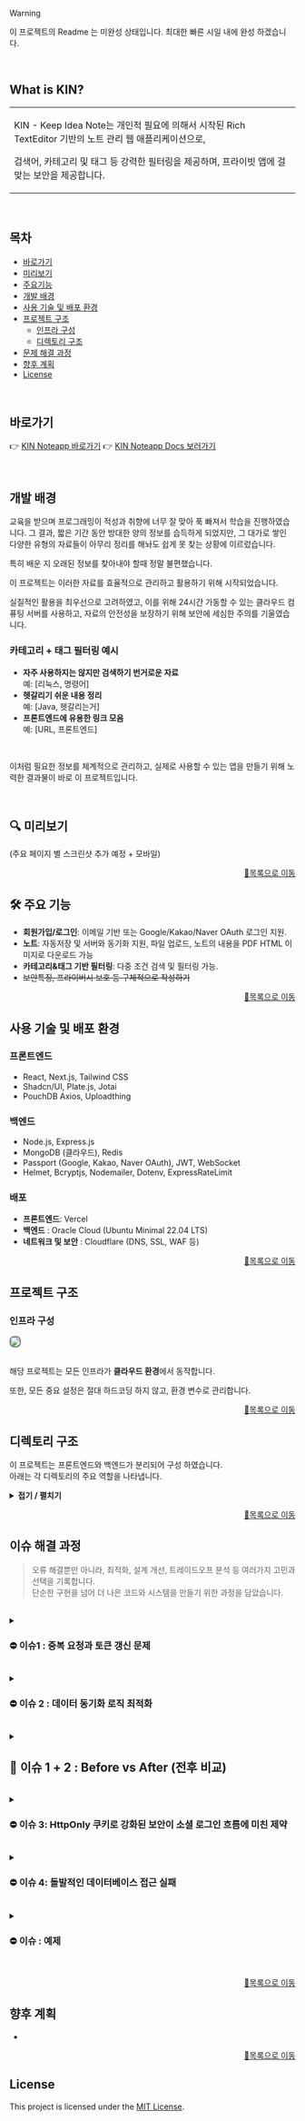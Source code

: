 
> [!WARNING]
> 이 프로젝트의 Readme 는 미완성 상태입니다.
> 최대한 빠른 시일 내에 완성 하겠습니다.
<br>

## What is KIN?
<table>
<tr>
<td>

KIN - Keep Idea Note는 개인적 필요에 의해서 시작된 Rich TextEditor 기반의 노트 관리 웹 애플리케이션으로,

검색어, 카테고리 및 태그 등 강력한 필터링을 제공하며, 프라이빗 앱에 걸맞는 보안을 제공합니다.
</td>
</tr>
</table>
<br>

## 목차

- [바로가기](#바로가기)
- [미리보기](#-미리보기)
- [주요기능](#-주요-기능)
- [개발 배경](#개발-배경)
- [사용 기술 및 배포 환경](#사용-기술-및-배포-환경)
- [프로젝트 구조](#프로젝트-구조)
    - [인프라 구성](#인프라-구성)
    - [디렉토리 구조](#디렉토리-구조)
- [문제 해결 과정](#문제-해결-과정)
- [향후 계획](#향후-계획)
- [License](#license)

<br>

##  바로가기
👉 [KIN Noteapp 바로가기](https://noteapp.org)
👉 [KIN Noteapp Docs 보러가기](https://noteapp.org/docs)


<br>

##  개발 배경

교육을 받으며 프로그래밍이 적성과 취향에 너무 잘 맞아 푹 빠져서 학습을 진행하였습니다. 그 결과, 짧은 기간 동안 방대한 양의 정보를 습득하게 되었지만, 그 대가로 쌓인 다양한 유형의 자료들이 아무리 정리를 해놔도 쉽게 못 찾는 상황에 이르렀습니다.

특히 배운 지 오래된 정보를 찾아내야 할때 정말 불편했습니다.

이 프로젝트는 이러한 자료를 효율적으로 관리하고 활용하기 위해 시작되었습니다.

실질적인 활용을 최우선으로 고려하였고, 이를 위해 24시간 가동할 수 있는 클라우드 컴퓨팅 서버를 사용하고, 자료의 안전성을 보장하기 위해 보안에 세심한 주의를 기울였습니다.


### 카테고리 + 태그 필터링 예시

- **자주 사용하지는 않지만 검색하기 번거로운 자료**  
  예: [리눅스, 명령어]
- **헷갈리기 쉬운 내용 정리**  
  예: [Java, 헷갈리는거]
- **프론트엔드에 유용한 링크 모음**  
  예: [URL, 프론트엔드]

<br>

이처럼 필요한 정보를 체계적으로 관리하고, 실제로 사용할 수 있는 앱을 만들기 위해 노력한 결과물이 바로 이 프로젝트입니다.

<br>

## 🔍 미리보기

(주요 페이지 별 스크린샷 추가 예정 + 모바일)

<p align="right"><a href="#목차">🔼목록으로 이동</a></p>

## 🛠 주요 기능
- **회원가입/로그인**: 이메일 기반 또는 Google/Kakao/Naver OAuth 로그인 지원.
- **노트**: 자동저장 및 서버와 동기화 지원, 파일 업로드, 노트의 내용을 PDF HTML 이미지로 다운로드 가능
- **카테고리&태그 기반 필터링**: 다중 조건 검색 및 필터링 가능.
- <s>보안특징, 프라이버시 보호 등 구체적으로 작성하기</s>

<p align="right"><a href="#목차">🔼목록으로 이동</a></p>

## 사용 기술 및 배포 환경

### **프론트엔드**
- React, Next.js, Tailwind CSS
- Shadcn/UI, Plate.js, Jotai
- PouchDB Axios, Uploadthing

### **백엔드**
- Node.js, Express.js
- MongoDB (클라우드), Redis
- Passport (Google, Kakao, Naver OAuth), JWT, WebSocket
- Helmet, Bcryptjs, Nodemailer, Dotenv, ExpressRateLimit

### **배포**
- **프론트엔드**: Vercel
- **백엔드** : Oracle Cloud (Ubuntu Minimal 22.04 LTS)
- **네트워크 및 보안** : Cloudflare (DNS, SSL, WAF 등)


<p align="right"><a href="#목차">🔼목록으로 이동</a></p>


## 프로젝트 구조

### 인프라 구성

<img src="https://github.com/user-attachments/assets/52df5ab2-77ed-4de7-84f1-c6df5a6b9a28" style="border: 2px solid grey; border-radius: 8px;">
<br>
<br>

해당 프로젝트는 모든 인프라가 **클라우드 환경**에서 동작합니다.

또한, 모든 중요 설정은 절대 하드코딩 하지 않고, 환경 변수로 관리합니다.


<p align="right"><a href="#목차">🔼목록으로 이동</a></p>

## 디렉토리 구조
이 프로젝트는 프론트엔드와 백엔드가 분리되어 구성 하였습니다.  
아래는 각 디렉토리의 주요 역할을 나타냅니다.


<details>
  <summary><strong> 접기 / 펼치기 </strong></summary><br>

```
📂KIN-Web
    ├─ 📂backend
    │   ├─ 📂config              # 각종 환경 설정
    │   ├─ 📂controllers         # API 요청 처리
    │   │   ├─ 📂notes
    │   │   └─ 📂user
    │   ├─ 📂middleware          # 세션 유효성 검사 및 로깅, 에러 핸들러
    │   │   └─ 📂user
    │   ├─ 📂models              # 데이터베이스 모델
    │   ├─ 📂routes              # 라우트 정의
    │   │   ├─ 📂notes
    │   │   └─ 📂user
    │   ├─ 📂services            # 비즈니스 로직
    │   │   ├─ 📂admin
    │   │   ├─ 📂notes
    │   │   └─ 📂user
    │   └─ 📂utils               # 유틸리티 함수
    │
    └─ 📂frontend
    　   ├─ 📂public             # 정적 리소스 파일
    　   │   ├─ 📂fonts
    　   │   └─ 📂images
    　   │   　   ├─ 📂demo
    　   │   　   └─ 📂loginlogo
    　   └─ 📂src
    　   　   ├─ 📂atoms         # 전역 상태 관리
    　   　   ├─ 📂components    # 재사용 가능한 컴포넌트
    　   　   │   ├─ 📂admin
    　   　   │   ├─ 📂auth
    　   　   │   ├─ 📂introduce
    　   　   │   ├─ 📂notes
    　   　   │   │   └─ 📂editor
    　   　   │   │       └─ 📂plugins
    　   　   │   ├─ 📂plate-ui
    　   　   │   ├─ 📂ui
    　   　   │   └─ 📂userinfo
    　   　   ├─ 📂hooks
    　   　   ├─ 📂lib
    　   　   │   ├─ 📂hoc📂       # 고차 컴포넌트
    　   　   │   └─ 📂notes
    　   　   ├─ 📂pages          # 웹 페이지 구성
    　   　   │   ├─ 📂_authentication
    　   　   │   ├─ 📂admin
    　   　   │   ├─ 📂api
    　   　   │   │   └─ 📂proxy
    　   　   │   ├─ 📂notes
    　   　   │   └─ 📂userinfo
    　   　   ├─ 📂services       # API 호출 및 서비스 로직
    　   　   │   ├─ 📂notes
    　   　   │   └─ 📂user
    　   　   └─ 📂styles         # 글로벌 스타일 파일
```
</details>

<p align="right"><a href="#목차">🔼목록으로 이동</a></p>

## 이슈 해결 과정

> 오류 해결뿐만 아니라, 최적화, 설계 개선, 트레이드오프 분석 등 여러가지 고민과 선택을 기록합니다.   
> 단순한 구현을 넘어 더 나은 코드와 시스템을 만들기 위한 과정을 담았습니다.

<br>

<details>

<summary><h3> ⛔ 이슈1 : 중복 요청과 토큰 갱신 문제</h3></summary>

### 📝**상황 설명:**

- 클라이언트가 세션이 만료된 상태에서 동일한 API 요청을 여러 개 동시에 보낼 경우, **요청마다** Access Token 갱신 요청이 발생하는 문제가 확인됨.
- 이를 해결하기 위해 백엔드에서 단기간 캐싱을 활용하여 동일한 인증 요청을 재사용하는 방식을 도입하였음. 그러나, 예상과 달리 이 캐싱이 오히려 문제를 악화시키는 결과를 초래함.
- 결과적으로, 요청의 처리 순서가 401 → 200 → 401 → 419 → 500 순으로 발생.
- 로그를 분석한 결과, 일부 요청이 정상적으로 처리되었지만, 이후 요청들이 이상한 상태(unknown)로 종료되는 현상이 발견됨.
- 이로 인해, Access Token이 만료된 유저는 정상적으로 세션을 갱신하지 못하고 로그아웃되는 문제가 발생함.

---

### 🔍 원인 분석:

1. **동시성 문제로 인한 중복 요청**
    - 현재 클라이언트는 `axios`의 `interceptor`를 활용하여 **자동으로 Access Token을 갱신하는 방식**을 사용하고 있음. [interceptors](https://github.com/LeeHyunWoo2/KIN-Web/blob/91d4f3990e491488c4032d4aa65e016fcc7aadb1/frontend/src/lib/interceptors.js#L27)
    - API 요청이 `401` 응답을 받을 경우, 즉시 `refreshToken()`을 호출하여 새로운 Access Token을 요청.
    - 이때 **동시에 여러 개의 API 요청이 401을 받으면, 각각 독립적으로 갱신을 시도**하며, **중복된 요청이 백엔드로 여러 번 전송됨.**
2. **Vercel 서버리스 환경의 특성**
    - Vercel은 **Stateless(무상태) 서버리스 환경**이므로, **각 요청이 서로의 상태를 공유하지 않음**. ([Serverless Functions](https://vercel.com/guides/npm-run-start-not-working#serverless-functions))
   - 기존 요청이 **토큰을 갱신 중이라도, 새로운 요청은 이 사실을 알지 못함**.
   - 이로 인해, 한 클라이언트가 동시에 여러 API를 호출하면, 동일한 `refreshToken()` 요청이 백엔드로 반복해서 전달됨.
3. **캐싱과 타이밍 차이로 인한 예상 밖의 처리 결과(중요)**
    - **TTL 1초의 단기간 캐싱을 적용**하여 백엔드에서 `refreshToken()` 요청을 줄이려고 했으나, 예상과 다르게 **갱신된 토큰이 즉시 반영되지 않는 문제**가 발생.
    - 백엔드에서는 보안상 이유로 Refresh Token도 재발급한다. (TTL은 기존 값 계승) ([authController](https://github.com/LeeHyunWoo2/KIN-Web/blob/91d4f3990e491488c4032d4aa65e016fcc7aadb1/backend/controllers/user/authController.js#L85), [tokenService](https://github.com/LeeHyunWoo2/KIN-Web/blob/91d4f3990e491488c4032d4aa65e016fcc7aadb1/backend/services/user/tokenService.js#L15))
   - 예를 들어, `A-1`이라는 만료된 Access Token과 `R-1` Refresh Token을 사용하여 첫 번째 요청이 갱신을 시도하면:
       1. 첫 번째 요청: `A-1` → `401` 응답 → `refreshToken()` 호출 → 새로운 `A-2`, `R-2` 발급 → 정상 응답 (`200`)
       2. 두 번째 요청: 여전히 `A-1` 사용 → `401` 응답 → `refreshToken()` 호출 (단, 캐시된 `R-1`로 검증) → 실패 (`419` 응답)
       3. 이때 클라이언트는 `419`를 감지하고 **강제 로그아웃**, 즉 모든 세션 삭제.
       4. 이후 발생하는 모든 요청들은 $${\color{red}인증 \space 정보가 \space  없으므로}$$ `500` 오류가 발생.
    - 이것이 'unknown' 그리고 401 -> 200 -> 401 -> 419 -> 500 의 정체.
4. **백엔드 부하 증가**
    - 다수의 클라이언트가 인증 요청을 하면 요청 횟수만큼, Redis 및 데이터베이스의 부하가 증가.
    - 특정 상황에서 요청이 **너무 짧은 간격으로 반복**되면서, **Refresh Token 재사용 문제**도 발생할 가능성이 있음.
    - 이 프로젝트 자체에서는 문제되지 않지만, 실무에서는 이런 비효율적인 요청 방식을 최적화 하지 못하면 비용적인 타격으로 되돌아올것이라고 생각됨.
    
---

### 🛠️ 해결 방안:

1. **클라이언트 Interceptor에서 Access Token 갱신 요청을 단일화**
    - `isRefreshing` 플래그와 대기열(`queue`) 방식을 이용하여 **Access Token 갱신 요청이 동시에 여러 개 발생하지 않도록 차단**.
    - 새로운 401 응답이 발생하면, **진행 중인 갱신 요청이 완료될 때까지 다른 요청은 대기**.
    - 갱신이 완료되면, 대기 중이던 모든 요청을 새 Access Token을 이용해 재실행.

2. **Vercel 서버리스 환경을 고려한 요청 대기 로직 추가**
    - 기존 방식은 클라이언트에서 개별적으로 `refreshToken()`을 요청했지만, **중앙에서 요청을 한 번만 수행하도록 개선**.
    - 이를 위해 `refreshSubscribers` 배열을 활용하여 **현재 진행 중인 토큰 갱신 요청이 끝난 후 모든 대기 요청을 처리**.

3. **불필요한 백엔드 요청 최소화**
    - Access Token이 갱신 중일 때, 새로운 401 응답을 받은 요청들은 **즉시 재시도하지 않고 갱신 완료 후 처리**.
    - 이렇게 하면 불필요한 갱신 요청이 발생하는 것을 방지할 수 있음.

---

### **구현 코드 (Axios Interceptor 개선)** : [interceptors](https://github.com/LeeHyunWoo2/KIN-Web/blob/91d4f3990e491488c4032d4aa65e016fcc7aadb1/frontend/src/lib/interceptors.js#L32)

```javascript
 // 401 에러 발생 시 세션 갱신 함수 호출
if (error.response && error.response.status === 401 && !originalRequest._retry) {
  originalRequest._retry = true; // 중복 재요청 방지 플래그 설정

  if (isRefreshing) {
    //  갱신 요청이 진행 중일 경우 대기열에 추가
    return new Promise((resolve, reject) => {
      failedRequests.push({ resolve, reject });
    })
    .then(() => apiClient(originalRequest)) // 원래 요청 재실행
    .catch((error) => Promise.reject(error));
  }
  // 진행 중이 아니라면 갱신 요청 시작
  isRefreshing = true;
  try {
    await refreshToken(); // 갱신 요청
    failedRequests.forEach((prom) => prom.resolve()); // 모든 요청 재실행
    failedRequests = [];
    return apiClient(originalRequest);
  } catch (error) {
    failedRequests.forEach((prom) => prom.reject(error));
    failedRequests = [];
    return Promise.reject(error);
  } finally {
    isRefreshing = false;
  }
}

```

---

### ✅ 결과:

1. **동일한 토큰 갱신 요청을 한 번만 수행** → 중복 요청 감소, 단기간 캐싱 연쇄 반응 문제 해결.
2. **Access Token 갱신 요청 대기열 적용** → **401 응답을 받은 요청들이 불필요한 실패 없이 자동으로 재시도**.
3. **Vercel의 Stateless 환경에서 발생하는 동기화 문제 해결** → **불필요한 토큰 갱신 요청이 사라지고, API 요청의 일관성이 유지**.

---

### 💡 배운 점:

- **비동기 처리의 동시성 제어**는 생각보다 더 중요한 이슈이다.
- **캐싱을 활용한 최적화는 "타이밍 차이"를 고려해야 한다**. 무조건 캐싱한다고 성능이 개선되는 것이 아님.

</details>
<br>


<details>
<summary><h3> ⛔ 이슈 2 : 데이터 동기화 로직 최적화</h3></summary>

### 📝**상황 설명:**

- 클라이언트가 서버와 데이터를 동기화할 때, **여러 개의 개별 API 요청**(`/sync`, `/notes`, `/categories`, `/tags`)을 보냄.
- 이로 인해 네트워크 비용이 증가하고, 동기화 과정이 비효율적이었음.
- 대량 데이터를 관리하는 과정에서 **PouchDB의 데이터 누적 문제**가 발생하여 클라이언트의 메모리 사용량이 증가.
- `forceReload` 플래그를 사용하여 **모든 데이터를 강제 초기화**하는 기능이 필요했으나, 기존 로직에서는 이를 고려하지 않았음.

---

### 🔍 원인 분석:

1. **불필요한 다중 API 요청**
    - 노트, 카테고리, 태그 데이터를 각각 개별 요청하여 서버와의 통신 횟수가 많아짐.
    - 동일한 데이터를 여러 번 요청하는 중복 문제가 발생.
2. **비효율적인 데이터 저장 방식**
    - 기존에는 개별 데이터 요청을 통해 PouchDB에 저장했으나, PouchDB의 정크 데이터 증가 문제 발생.
    - 불필요한 데이터가 지속적으로 쌓이면서 로컬 저장소의 메모리 사용량이 급격히 증가.
3. **강제 초기화 기능 미흡**
    - `forceReload` 기능이 존재하지 않아, 전체 데이터를 동기화할 때 과거 데이터가 남아 있는 문제가 발생.
    - 기존 데이터를 유지한 채 동기화할 것인지, 완전히 초기화할 것인지 선택하는 기능이 필요.

---

### 🛠️ 해결 방안:

1. **통합 API 추가 (`/sync/all`)**
    - 기존의 `/sync`, `/notes`, `/categories`, `/tags` API를 하나로 통합.
    - 한 번의 요청으로 노트, 카테고리, 태그 데이터를 병렬로 가져오도록 구현.
2. **클라이언트 동기화 로직 개선**
    - `forceReload` 여부에 따라 동작을 나누어, 필요한 경우 PouchDB를 완전 초기화.
    - 서버의 `lastActivity` 시간과 클라이언트의 마지막 활동 시간을 비교하여 차이가 있을 때만 동기화.
3. **PouchDB 데이터 정리 로직 추가**
    - 강제 초기화 시, PouchDB 데이터를 완전히 삭제(`destroy()`)한 후 새로운 데이터를 저장하도록 변경.
    - 불필요한 데이터 누적 문제를 해결하고, 클라이언트의 성능을 최적화.

---

### **구현 코드**

### **1. 서버 구현 (`/sync/all` API 추가)**

```jsx
// 통합 데이터 반환
exports.syncAllController = async (req, res) => {
  try {
    const userId = req.user.id;

    // 데이터 동시 조회
    const [notes, categories, tags] = await Promise.all([
      getNotes(userId),
      getCategories(userId),
      getTags(userId),
    ]);

    res.json({notes, categories, tags});
  } catch (error) {
    const { statusCode, message }
        = createErrorResponse(error.status || 500, error.message || "데이터를 가져오는 중 오류가 발생했습니다.");
    res.status(statusCode).json({ message });
  }
};

```

### **2. 클라이언트 구현 (`checkAndSyncOnFirstLoad` 함수 개선)**

```js
export async function checkAndSyncOnFirstLoad(forceReload = false) {
  let db = await initDB();
  try {
    if (forceReload) {
      await db.destroy(); // 기존 데이터베이스 제거
      db = await initDB(); // 새 데이터베이스 초기화

      // forceReload가 활성화된 경우 통합 API 호출
      const response = await apiClient.get("/sync/all"); // 통합된 데이터 요청
      const { notes, categories, tags } = response.data;

      // 복원
      const decompressedNotes = notes.map((note) => ({
        ...note,
        content: getDecompressor(note.mode)(note.content),
      }))

      // 서버 데이터를 로컬 DB에 저장
      await saveDataToLocalDB("note", decompressedNotes, db);
      await saveDataToLocalDB("category", categories, db);
      await saveDataToLocalDB("tag", tags, db);

      return { decompressedNotes, categories, tags }; // 동기화된 데이터 반환
    } else {
      // forceReload가 false라면 개별 요청

      // 1. 활동 시간을 비교하기 위해 서버 API 호출
      const syncResponse = await apiClient.get("/sync");
      const convertedServerLastActivity = new Date(syncResponse.data.lastActivity).getTime();
      const clientLastActivity = await getClientLastActivity(db);

      // 2. 서버 시간과 클라이언트 마지막 활동 시간 비교
      if (convertedServerLastActivity > clientLastActivity) {
        // 새로운 데이터 요청 (3개의 개별 API 요청)
        const [notes, categories, tags] = await Promise.all([
          getNotes(true),
          getCategories(true),
          getTags(true)
        ]);

        // 로컬 데이터 업데이트
        await saveDataToLocalDB("note", notes, db);
        await saveDataToLocalDB("category", categories, db);
        await saveDataToLocalDB("tag", tags, db);

        return { notes, categories, tags }; // 동기화된 데이터 반환
      }

      // 3. 동기화 필요 없을 시 null 반환
      return null;
    }
  } catch (error) {
    console.error(error);
    return null;
  }
}

```

---

### ✅ 결과:

1. **네트워크 비용 절감**: 기존의 4개 요청을 1개로 통합하여 네트워크 부하를 줄임.
2. **동기화 로직 개선**: `forceReload` 기능을 추가하여 데이터 초기화 여부를 선택할 수 있도록 함.
3. **PouchDB 데이터 최적화**: 불필요한 정크 데이터 삭제 및 메모리 사용량 감소.
4. **확장성 증가**: 새로운 동기화 방식 도입으로 이후 기능 확장에 용이한 구조가 됨.

---

### 💡 배운 점:

- **API 요청을 줄이는 것이 성능 최적화에 매우 중요함**.
- **데이터베이스(특히 PouchDB) 관리는 지속적인 정리가 필요**하며, 필요 없는 데이터를 방치하면 성능이 저하됨.
- **클라이언트와 서버의 동기화 로직을 개선하면, 사용자 경험(UX)이 훨씬 좋아짐**.

</details>

<br>

<details>
 <summary><h2> 🚀 이슈 1 + 2 : Before vs After (전후 비교)</h2></summary>

> Before / After (user 요청 이후 부분부터 측정)
>
> <img src="https://github.com/user-attachments/assets/99f58036-f311-4960-a513-2d2f239302f5" style="border: 2px solid grey; border-radius: 8px;">
> <img src="https://github.com/user-attachments/assets/54addf4a-81ee-465a-98fe-e90859820a76" style="border: 2px solid grey; border-radius: 8px;">
> <br>
> <br>
>
> - 좌측(Before): 총 4개의 API 요청 (`sync`, `notes`, `categories`, `tags`)이 개별적으로 발생하며,  
>    각각 평균 200~250밀리초 소요.
> - 우측(After): 단일 API 요청 (`/sync/all`)로 모든 데이터를 병렬 처리하여, 총 190밀리초에 처리 완료.

---

### 📊 성능 비교

|  | **Before** | **After** |
| --- | --- | --- |
| 요청 수 | 4개 | 1개 |
| 총 소요 시간 | 896ms | 190ms |
| 성능 향상 | - | 약 4.7배 빠름 |

---

### 🎯 성과 요약

✅ **중복 요청 감소**:

- Interceptor 요청의 queue 방식을 통한 단일화로 **동일한 요청이 중복 실행되지 않음**.
- Access Token 갱신 충돌 방지로 **불필요한 백엔드 부하를 줄임**.

✅ **네트워크 비용 절감**:

- 기존 4개의 API 요청을 **1개의 통합 API**로 줄여, 네트워크 트래픽을 최적화.
- 동기화 시 불필요한 데이터 요청을 하지 않도록 개선.

✅ **처리 속도 향상**:

- 중복된 Access Token 갱신 요청을 방지한 결과, 클라이언트 응답 속도가 **최대 2배 이상 빨라짐**.
- 동기화 시 로컬 데이터베이스(PouchDB)를 최적화하여 **메모리 사용량이 감소**.

✅ **사용자 경험 개선**:

- 사용자가 토큰 만료로 인해 로그아웃되지 않고, **백그라운드에서 자동으로 인증을 갱신**.
- 대량의 데이터를 동기화할 때도 **끊김 없이 빠르게 처리**.

---

### 🔥 배운 점

💡 **클라이언트의 요청 최적화는 UX 향상에 큰 영향을 준다**

- 단순히 요청을 최적화하는 것이 아니라, **사용자 경험을 고려한 최적화가 필요**.
- 네트워크 응답 지연을 줄이면, **사용자가 체감하는 앱의 반응 속도가 훨씬 좋아짐**.

💡 **서버리스 환경(Vercel)에서의 최적화 필요성**

- 상태보존이 불가능한 서버리스 구조에서는 **클라이언트 측에서** 상태를 잘 관리하는 것이 필수였다.
- 동시 요청이 많아질 경우 서버 부하를 줄이는 전략이 필요함.

</details>

<br>

<details>
  <summary><h3> ⛔ 이슈 3: HttpOnly 쿠키로 강화된 보안이 소셜 로그인 흐름에 미친 제약</h3></summary>

### 📝 **상황 설명**:

- 소셜 로그인 후 유저 데이터가 클라이언트에 전달되지 않음 → 클라이언트 상태 동기화 실패
- 일반 로그인은 정상 작동하므로, 로그인 로직 자체가 아니라 소셜 로그인 방식의 차이에서 문제가 발생했다고 판단됨.

---

### 🔍 원인과 제약 분석:

1. **소셜 로그인과 일반 로그인은 무슨 차이가 있는가?**

   - SPA인 이 앱 특성상 대부분의 로직이 JSON 응답 기반으로 동작하며, 일반 로그인 역시 JSON 응답을 통해 데이터를 전달받는 구조로 설계되었다.
   - **소셜 로그인**은 `OAuth` 프로토콜을 사용하며, 보안상 **리다이렉트 방식**으로 작동한다. [socialRoutes](https://github.com/LeeHyunWoo2/KIN-Web/blob/6a6fb61125bcb10aa6130769d1a33b0781957498/backend/routes/user/socialRoutes.js#L54)
   - **테스트**:
       - ✔️ 테스트 : 소셜 로그인 응답을 `res.status(200).json({user})` 으로 변경
       - ❌ 실패 : `Passport`의 소셜 인증전략은 리다이렉트를 강제하고 있음. JSON 응답을 받으면 화면에 JSON이 출력되고 로직이 멈추는 현상이 발생함.
       - 💡 결론 : **리다이렉트 방식은 유지해야 하며, 별도의 데이터 전달 방식이 필요**
   - 리다이렉트 구조에서 백엔드 -> 클라이언트로 전달되는 유저 데이터를 안전하게 전달할 방법으로 떠오른건 세가지다.
       1. 쿠키 데이터 추출
       2. URL 쿼리 스트링
       3. 커스텀 HTTP Header

2. **프로젝트 보안정책에 따른 제약**
   1. **HTTPS와 HttpOnly 쿠키의 제한**:
      - 보안 정책상 **HttpOnly 쿠키**를 사용하여 **클라이언트에서 쿠키 접근 불가**
      - 결과적으로 클라이언트에서 **쿠키 기반 세션을 바로 확인할 수 없음**

   2. **URL 쿼리 기반 데이터 전달의 보안 문제**:
      - URL에 유저 데이터를 포함할 경우 **브라우저 기록 및 네트워크 요청 로그에 노출 위험**
      - `encodeURIComponent`로 보호해도 **기본적인 보안 취약점이 해소되지 않음**

   3. **커스텀 HTTP 헤더 활용**
      - 브라우저 정책상, 보안 설정에 따라 **일부 쿠키 또는 헤더 접근 제한 가능성**
      - DNS 및 방화벽을 담당하는 Cloudflare 에서 WAF 규칙을 추가해야 하는데, 무료플랜의 규칙 갯수 제한 때문에 생략 (...)

3. **유지보수와 확장성 문제**
   - **소셜 로그인 후 계정 연동 문제**: 기존 일반 로그인 계정에 **소셜 계정을 추가 연동**한 경우, **동일한 유저 데이터라도 인증 방식이 다르면 세션 중복 가능성** 존재.
   - **프론트엔드 로직의 복잡성 증가**: 소셜 로그인 후 클라이언트에서 상태 동기화 과정이 다를 경우, 로그인 이후의 UI 흐름이 불안정할 가능성이 있음.

4. **정리** : 원인이 무엇인지는 쉽게 발견했으나, 해결방안이 굉장히 까다로운 상황이다.
   1. 일반 로그인과 소셜 로그인의 서로 다른 응답 방식을 유지해야 함.
   2. 보안 정책을 준수해야 함.
   3. 가능한 로그인 로직에 일관성이 있어야 함.

---

### 🛠️ 해결 방안:
1. **로그인 로직의 역할 분리**:
   - 최대한 일관성을 위해 각 로직을 백엔드에서 쿠키발급 및 반환까지만 진행하도록 변경
   - 이후 '**로그인 성공 처리**'를 별도로 수행하는 페이지(`LoginSuccess`)에서 상태 동기화 진행
   - 즉, **로그인은 티켓 발급**, 프로필 로딩 및 페이지 이동은 `LoginSuccess` 에서 처리

2. **공통 로그인 성공 페이지(`LoginSuccess`) 도입**: [loginSuccess.jsx](https://github.com/LeeHyunWoo2/KIN-Web/blob/main/frontend/src/pages/_authentication/loginSuccess.jsx)
    ```jsx
      useEffect(() => {
        const syncProfile = async () => {
          try {
            const user = await getPublicProfile(); // 공개 데이터 API 호출
            await setAuth(user.role)
            if (user.role === 'admin') {
              window.location.href = '/admin';
            } else {
              await router.push('/notes'); // Notes 페이지로 이동
            }
          } catch (error) {
            console.error('프로필 동기화 실패:', error);
            await router.push('/login'); // 실패 시 로그인 페이지로 리다이렉트
          }
        };
        syncProfile();
      }, []); // 이 페이지의 컴포넌트가 처음 마운트될때 작동
    ```
   
    - 모든 로그인(일반, 소셜)이 `/loginSuccess` 페이지를 거치도록 통합.
    - 클라이언트는 해당 페이지에서 `getPublicProfile` API를 통해 쿠키 기반 인증 정보를 요청함.

  
3. **소셜 로그인 리다이렉트 최적화**: [socialRoutes](https://github.com/LeeHyunWoo2/KIN-Web/blob/6a6fb61125bcb10aa6130769d1a33b0781957498/backend/routes/user/socialRoutes.js#L48)
   ```javascript
    // 토큰 발급
    const tokens = await tokenService.generateTokens(user);
      // 토큰을 HTTP-Only 쿠키로 설정
      setCookie(res, 'accessToken', tokens.accessToken, { maxAge: accessTokenMaxAge });
      setCookie(res, 'refreshToken', tokens.refreshToken, { maxAge: refreshTokenMaxAge });

      // 로그인 성공 페이지로 리다이렉트하며 별도의 쿼리를 작성하지 않음
      res.redirect(`${process.env.FRONTEND_URL}/loginSuccess`);
    ```
    - 백엔드에서는 소셜 로그인이 성공하면 JWT 토큰을 발급 및 쿠키 설정 후 `/loginSuccess`로 리다이렉트함
    - 클라이언트는 이 **HttpOnly 쿠키** 를 데이터 요청 API에 활용하게 됨.

4. **일반 로그인 흐름 통합**:
    - 일반 로그인 성공 후에도 `/loginSuccess` 페이지로 이동하게 만들어, 소셜 로그인과 동일한 데이터 동기화 흐름 유지.
    - 이를 통해 프론트엔드에서 **로그인 방식별로 분기 처리를 할 필요가 없음.**

5. **세션 검증 미들웨어를 거치도록 설계**:

    - 유저 데이터 요청 과정에서 토큰 갱신에 사용되던 세션 검증 미들웨어[authenticateUser](https://github.com/LeeHyunWoo2/KIN-Web/blob/main/backend/middleware/user/authenticateUser.js)를 통과하도록 조정함.
    - 이 과정에서 Redis를 통한 세션 검증 및 토큰 블랙리스트 확인이 이루어짐. 
    - 결과적으로, 세션이 유효한 사용자만 로그인 상태를 유지할 수 있도록 보안이 더욱 강화됨.

---

### ✅ 결과:
- **JSON 기반 일반 로그인과 리다이렉트 기반 소셜 로그인을 동일한 흐름으로 처리 가능**
    - 일반 로그인도 로그인 성공 페이지로 이동하므로, 인증 후 데이터를 가져오는 방식이 일관됨.
    - 클라이언트 측에서는 로그인 성공 페이지를 공통으로 처리하면 됨.
  
- **보안 강화**:
    - URL에 데이터를 노출하지 않고, `HttpOnly` 쿠키 정책을 유지하며 데이터를 안전하게 동기화.
    - 기존 로그인은 로그인 성공 -> 토큰 발급 후 즉시 사용하는 구조였지만, 이 방식은 토큰 발급 이후 **추가 검증**까지 거쳐야 로그인 성공으로 인정됨 

- **일관성 확보 및 유지보수성 향상**
    - 기존에는 서로 다르게 동작했지만, 이제는 `/loginSuccess` 로 향하는 동작까지만 행하기 때문에, 추후 **새로운 인증방식을 추가하더라도 일관된 구조를 유지**할 수 있음.
    - 클라이언트의 상태관리, 세션 등 모든 로직이 동일한 타이밍에 작동하기 때문에 원활하게 확장 가능

---

### 💡 배운 점:
1. 로직의 일관성을 유지할수록 유지보수성이 크게 향상된다.
2. 제약이 발생했을 때 자신이 뭘 만드는지 <u>**확실하게 이해하고 있어야**</u>  헤쳐나갈 수 있다.
3. 보안 정책이 강화될수록 개발 과정도 복잡해지므로 균형을 맞춰야 한다.

</details>

<br>

<details>

<summary><h3> ⛔ 이슈 4: 돌발적인 데이터베이스 접근 실패</h3></summary>

### 📝 **상황 설명**:
- 클라이언트에서 로그인 요청을 보냈을 때 백엔드에서 상태 코드가 반환되지 않고, 비정상적으로 서버가 종료됨.
- 백엔드 서버 로그:
    - `/auth/login`의 POST 요청 후, **<u>상태 코드나 에러 메시지 없이</u>** 앱 충돌 발생.
    - Nodemon 로그: `app crashed - waiting for file changes before starting...` (단순히 크래시가 발생했다고만 표기됨)
- 이 문제는 **정상작동 테스트 확인 후** 컴퓨터를 종료하고, 외출을 하고 돌아와서 발생했다.
- 주어진 힌트가 너무나도 부족한 상황.

---

### 🔍 원인 분석:

1. **중단점 찾기**:

    ```javascript
           const loginController = async (req, res) => {
             try {
               const { id, password } = req.body;
               console.log('테스트1');
               const { user, tokens } = await authService.loginUser(id, password);
               console.log('테스트2');
               setCookie(res, 'accessToken', tokens.accessToken, { maxAge: accessTokenMaxAge });
               setCookie(res, 'refreshToken', tokens.refreshToken, { maxAge: refreshTokenMaxAge });
               console.log('테스트3');
               res.status(200).json({ user });
               console.log('테스트4');
             } catch (error) {
               const { statusCode, message }
                  = createErrorResponse(error.status || 500, error.message || "로그인 중 오류가 발생했습니다.");
               res.status(statusCode).json({ message });
             }
           };
        
    ```

    - 힌트가 너무 없기 때문에 **로직이 어디서 멈췄는지** 부터 확인해야 한다. 따라서 `loginController`에 더미 로그를 추가
    - 결과: `테스트1`까지만 출력됨. `authService.loginUser`에서 실행이 중단된 것으로 보임.

2. **의심 영역 좁히기**:
    - **서비스 로직 점검**
      - `authService.loginUser`는 MongoDB와 상호작용하는 코드임을 확인. [authService](https://github.com/LeeHyunWoo2/KIN-Web/blob/91d4f3990e491488c4032d4aa65e016fcc7aadb1/backend/services/user/authService.js#L44)
      - **정상 작동 코드 그대로 구동했다는 가정 하에** 해당 함수에서 문제가 발생할 가능성이 있는 원인은 <u>단순한 연결 실패</u> 정도로 추측됨.
      - 일반적으로 예상되는 연결 실패 시나리오는 이 정도로 예상된다.
          1. 개발환경의 인터넷 연결이 끊김
          2. DB가 셧다운됨
          3. DB 로그인에 실패함
          4. 로컬 환경의 IP가 차단됨
    
    - **데이터베이스 연결 상태 점검**
      - ✔️ 개발 환경의 인터넷은 정상적으로 연결되어 있음을 확인 -> 1번 제외
      - ✔️ 배포중인 서버에서 테스트해본 결과 정상 작동을 확인. 따라서 개발 환경의 **접근 권한 문제**로 추리영역을 좁혀나감 -> 2번 제외
      - ✔️ 배포와 로컬 두 환경이 **동일한 환경변수를 통해** 접속하고 있음. -> 3번 제외
      - ❌ 남은 후보는 4번. **IP차단**의 가능성이 매우 높아짐.
      - 💡 또한 증상이 **자리를 비운 이후에** 컴퓨터 부팅을 해보니 발생했다는 부분도 중요 단서.

3. **원인 확인**:
   - 보안을 위해 클라우드 MongoDB 특정 IP만 접근을 허용하는 **화이트리스트**를 설정해 놓았음.
   - 개발 환경 즉, 집의 인터넷은 통신사 공인 유동 IP를 사용중임
   - 외출 후 컴퓨터를 부팅하고 확인해보니 안된다? -> 외출하고 온 사이에 집 인터넷 공인 IP가 변경되어 화이트리스트에서 제외된것.
   - 로컬 환경에서 MongoDB에 연결을 시도했으나, IP 차단으로 인해 연결 실패 → 서비스 로직이 중단됨.

---

### 🛠️ 해결 방안:

1. **클라우드 MongoDB 화이트리스트 갱신**:
    - 새로 변경된 IP를 MongoDB 클라우드 대시보드의 화이트리스트에 추가. 이것만으로 문제 자체는 해결된다.
    - 이 문제는 어렵지 않게 원인을 찾고, 해결 방안도 간단했지만, 문제가 발생했을때 **너무나도 단서가 없었다는점**에서 로깅에 개선이 필요함을 느꼈다.

2. **전역 uncaught 에러 핸들러 추가**:
     ```javascript
       process.on('uncaughtException', (err) => {
          console.error('[에러] Uncaught Exception:', err);
        });
       process.on('unhandledRejection', (reason, promise) => {
          console.error('[에러] Unhandled Rejection:', reason);
        });
     ```
    - 이 핸들러를 통해 로직 내에서 미처 탐지하지 못한 Exception, promise reject가 발생해도 확인이 가능하다.
   
3. **로깅 라이브러리 및 필터 추가**:
    ```javascript
     // 커스텀 토큰 생성: query, errorMessage
      morgan.token('query', (req) => JSON.stringify(req.query || {}));
      morgan.token('errorMessage', (req, res) => {
          return res.statusCode >= 400 ? `Error: ${res.statusMessage || 'Unknown error'}` : '';
     });
    
      // 로그 포맷 정의
      const logFormat = ':time / :method :url [:status] query: :query body: :body :errorMessage';
   ```
   - Morgan 로깅 미들웨어를 도입, 설정 파일 작성.
   - [logger](https://github.com/LeeHyunWoo2/KIN-Web/blob/91d4f3990e491488c4032d4aa65e016fcc7aadb1/backend/middleware/logger.js#L37)

<br>

---

### ✅ 결과:

- 화이트리스트 갱신 후 테스트 결과, 로그인 요청이 정상적으로 처리되고 서버도 안정적으로 동작함.

  <br>
  <img src="https://github.com/user-attachments/assets/8aac8b42-1dba-48c8-8200-13da8154a940" style="border: 2px solid grey; border-radius: 8px;">

   - (동일한 에러를 발생시켜본 결과, **IP that isn't whitelisted** 라고 명시되는것을 확인할 수 있다.)


- 또한 Morgan 을 통해 기본적인 요청의 흐름을 파악할 수 있게 되었다.


### 💡 배운 점:
- 굉장히 간단하고 어처구니 없어보일 수 있는 사례일 수 있으나, DB 접속이 안된다는 상황에서 집 인터넷 공인 IP 변경을 유추해내는게 가능한 경우는 흔치 않을겁니다. 제가 어떤 환경에서 어떤걸 사용하고 구성했는지 명확하게 이해하고 있었기 때문에 큰 고생을 하지 않았고, 자신감과 확신을 얻는 좋은 경험이 되었습니다.
- 로깅의 중요성. 데이터와 로직의 흐름을 확인할 수 있어야 빠르고 정확하게 대응이 가능하다는점을 배웠습니다.

### 💡 배운 점:
- 내가 무엇을, 어떤 환경에서 개발하는것인지 명확하게 이해하고 있었기 때문에 큰 고생을 하지 않았고, 자신감과 확신을 얻는 좋은 경험이 되었습니다.
- 로깅의 중요성. 데이터와 로직의 흐름을 확인할 수 있어야 빠르고 정확하게 대응이 가능하다는점을 배웠습니다.

```
겉으로는 단순하고 예사롭게 보일 수 있는 사례일지라도, 
데이터베이스 접속 문제 상황에서 신속하게 인터넷의 공인 IP 변경 가능성을 추론하는 신입 개발자는 흔치 않을 것입니다. 
이는 저의 문제 해결 능력과 판단력의 강점을 잘 보여주는 부분이라고 생각합니다.
```

</details>

<br>

<details>
<summary><h3> ⛔ 이슈 : 예제</h3></summary>

### 📝**상황 설명:**

- 간단 요약 :

- 간단 예제

    - 상세 예제

1.

### 🔍 원인 분석:

1. **의문점**
    - **테스트**:
    - ✔️ 테스트 : 소셜 로그인 응답을 `res.status(200).json({user})` 으로 변경
    - ❌ 실패 : `Passport`의 소셜 인증전략은 리다이렉트를 강제하고 있음. JSON 응답을 받으면 화면에 JSON이 출력되고 로직이 멈추는 현상이 발생함.
    - 💡 결론 : **리다이렉트 방식은 유지해야 하며, 별도의 데이터 전달 방식이 필요**

---

### 🛠️ 해결 방안:

1. **예제**:
    - 예제 (필요하다면 코드 예시 추가)

---

### ✅ 결과:

필요하다면 사진은 이 HTML 코드를 활용하기
<img src="" style="border: 2px solid grey; border-radius: 8px;">

---

### 💡 배운 점:

</details>
<br>


<p align="right"><a href="#목차">🔼목록으로 이동</a></p>


## 향후 계획
-

<p align="right"><a href="#목차">🔼목록으로 이동</a></p>


## License
This project is licensed under the [MIT License](LICENSE).
